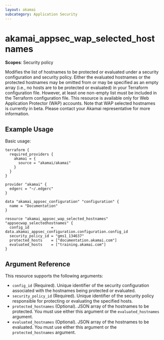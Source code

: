 ```yaml
---
layout: akamai
subcategory: Application Security
---
```


# akamai_appsec_wap_selected_hostnames

**Scopes**: Security policy

Modifies the list of hostnames to be protected or evaluated under a security configuration and security policy.
Either the evaluated hostnames or the protected hostnames may be omitted from or may be specified as an empty array (i.e., no hosts are to be protected or evaluated) in your Terraform configuration file.
However, at least one non-empty list must be included in the Terraform configuration file.
This resource is available only for Web Application Protector (WAP) accounts. Note that WAP selected hostnames is currently in beta. Please contact your Akamai representative for more information.

## Example Usage

Basic usage:

```
terraform {
  required_providers {
    akamai = {
      source = "akamai/akamai"
    }
  }
}

provider "akamai" {
  edgerc = "~/.edgerc"
}

data "akamai_appsec_configuration" "configuration" {
  name = "Documentation"
}

resource "akamai_appsec_wap_selected_hostnames" "appsecwap_selectedhostnames" {
  config_id          = data.akamai_appsec_configuration.configuration.config_id
  security_policy_id = "gms1_134637"
  protected_hosts    = ["documentation.akamai.com"]
  evaluated_hosts    = ["training.akamai.com"]
}
```

## Argument Reference

This resource supports the following arguments:

- `config_id` (Required). Unique identifier of the security configuration associated with the hostnames being protected or evaluated.
- `security_policy_id` (Required). Unique identifier of the security policy responsible for protecting or evaluating the specified hosts.
- `protected_hostnames` (Optional). JSON array of the hostnames to be protected. You must use either this argument or the `evaluated_hostnames` argument.
- `evaluated_hostnames` (Optional). JSON array of the hostnames to be evaluated. You must use either this argument or the `protected_hostnames` argument.